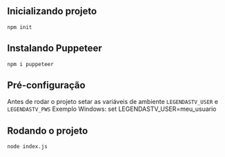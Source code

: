 ## Inicializando projeto

    npm init

## Instalando Puppeteer

    npm i puppeteer

## Pré-configuração
 Antes de rodar o projeto setar as variáveis de ambiente  `LEGENDASTV_USER`  e `LEGENDASTV_PWS`
    Exemplo Windows: set LEGENDASTV_USER=meu_usuario

## Rodando o projeto
    node index.js